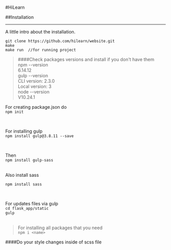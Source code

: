 #HiLearn

##Installation
***
A little intro about the installation.

```
git clone https://github.com/hilearn/website.git
make
make run  //for running project
```



>####Check packages versions and install if you don't have them  <br>
>npm --version  <br>
6.14.12 <br>
gulp --version <br>
CLI version: 2.3.0 <br>
Local version: 3 <br>
node --version <br>
V10.24.1 <br>



For creating package.json do <br>
`npm init`

<br>

For installing gulp <br>
`npm install gulp@3.8.11 --save`

<br>

Then <br>
`npm install gulp-sass`

<br>
Also install sass <br>

`npm install sass`

<br>

For updates files via gulp  <br>
`cd flask_app/static`
<br>
`gulp`
<br>
<br>


>For installing all packages that you need <br>
`npm i <name>`

####Do your style changes inside of scss file